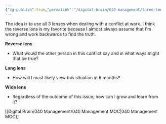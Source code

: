 ```yaml
---
{"dg-publish":true,"permalink":"/digital-brain/040-management/three-lenses-for-conflict-resolution/"}
---
```


The idea is to use all 3 lenses when dealing with a conflict at work. I think the reverse lens is my favorite because I almost always assume that I'm wrong and work backwards to find the truth.

**Reverse lens**
- What would the other person in this conflict say and in what ways might that be true?

**Long lens**
- How will I most likely view this situation in 6 months?

**Wide lens**
- Regardless of the outcome of this issue, how can I grow and learn from it?

[[Digital Brain/040 Management/040 Management MOC\|040 Management MOC]]